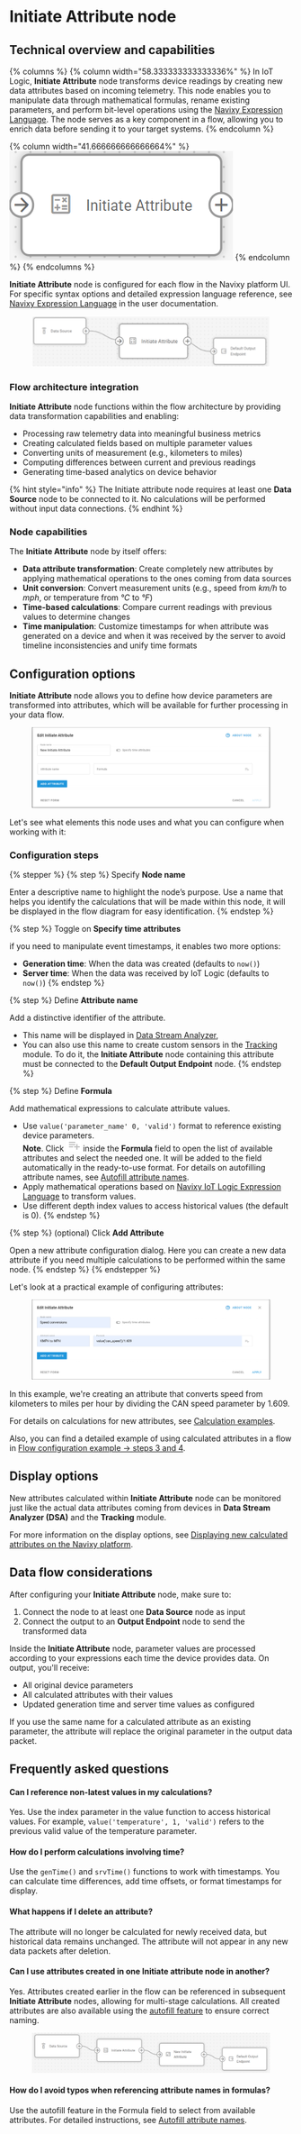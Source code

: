 # Initiate Attribute node

## Technical overview and capabilities

{% columns %}
{% column width="58.333333333333336%" %}
In IoT Logic, **Initiate Attribute** node transforms device readings by creating new data attributes based on incoming telemetry. This node enables you to manipulate data through mathematical formulas, rename existing parameters, and perform bit-level operations using the [Navixy Expression Language](https://app.gitbook.com/s/tx3J5BxnWyPV0nP2xr0z/technologies/navixy-iot-logic-expression-language). The node serves as a key component in a flow, allowing you to enrich data before sending it to your target systems.
{% endcolumn %}

{% column width="41.666666666666664%" %}
![](../attachments/image-20250404-083140.png)
{% endcolumn %}
{% endcolumns %}

**Initiate Attribute** node is configured for each flow in the Navixy platform UI. For specific syntax options and detailed expression language reference, see [Navixy Expression Language](https://app.gitbook.com/s/tx3J5BxnWyPV0nP2xr0z/technologies/navixy-iot-logic-expression-language) in the user documentation.

<figure><img src="../attachments/Initiate-attribute-in-flow.webp" alt="Initiate attribute node in the flow workspace showing the node connected to other nodes in the flow"><figcaption></figcaption></figure>

### Flow architecture integration

**Initiate Attribute** node functions within the flow architecture by providing data transformation capabilities and enabling:

* Processing raw telemetry data into meaningful business metrics
* Creating calculated fields based on multiple parameter values
* Converting units of measurement (e.g., kilometers to miles)
* Computing differences between current and previous readings
* Generating time-based analytics on device behavior

{% hint style="info" %}
The Initiate attribute node requires at least one **Data Source** node to be connected to it. No calculations will be performed without input data connections.
{% endhint %}

### Node capabilities

The **Initiate Attribute** node by itself offers:

* **Data attribute transformation**: Create completely new attributes by applying mathematical operations to the ones coming from data sources
* **Unit conversion**: Convert measurement units (e.g., speed from _km/h_ to _mph_, or temperature from _°C_ to _°F_)
* **Time-based calculations**: Compare current readings with previous values to determine changes
* **Time manipulation**: Customize timestamps for when attribute was generated on a device and when it was received by the server to avoid timeline inconsistencies and unify time formats

## Configuration options

**Initiate Attribute** node allows you to define how device parameters are transformed into attributes, which will be available for further processing in your data flow.

<figure><img src="../attachments/image-20250606-091235.png" alt="Initiate attribute node configuration panel showing the list of attributes and the Add New Attribute button"><figcaption></figcaption></figure>

Let's see what elements this node uses and what you can configure when working with it:

### Configuration steps

{% stepper %}
{% step %}
Specify **Node name**

Enter a descriptive name to highlight the node’s purpose. Use a name that helps you identify the calculations that will be made within this node, it will be displayed in the flow diagram for easy identification.
{% endstep %}

{% step %}
Toggle on **Specify time attributes**

if you need to manipulate event timestamps, it enables two more options:

* **Generation time**: When the data was created (defaults to `now()`)
* **Server time**: When the data was received by IoT Logic (defaults to `now()`)
{% endstep %}

{% step %}
Define **Attribute name**

Add a distinctive identifier of the attribute.&#x20;

* This name will be displayed in [Data Stream Analyzer](../../data-stream-analyzer.md),
* You can also use this name to create custom sensors in the [Tracking](../../../../tracking/) module. To do it, the **Initiate Attribute** node containing this attribute must be connected to the **Default Output Endpoint** node.
{% endstep %}

{% step %}
Define **Formula**

Add mathematical expressions to calculate attribute values.

* Use `value('parameter_name' 0, 'valid')` format to reference existing device parameters.\
  **Note**. Click ![image-20250605-115154.png](../attachments/image-20250605-115154.png) inside the **Formula** field to open the list of available attributes and select the needed one. It will be added to the field automatically in the ready-to-use format. For details on autofilling attribute names, see [Autofill attribute names](managing-attributes.md#autofill-attribute-names).
* Apply mathematical operations based on [Navixy IoT Logic Expression Language](https://app.gitbook.com/s/tx3J5BxnWyPV0nP2xr0z/technologies/navixy-iot-logic-expression-language) to transform values.
* Use different depth index values to access historical values (the default is 0).
{% endstep %}

{% step %}
(optional) Click **Add Attribute**

Open a new attribute configuration dialog. Here you can create a new data attribute if you need multiple calculations to be performed within the same node.
{% endstep %}
{% endstepper %}

Let's look at a practical example of configuring attributes:

<figure><img src="../attachments/image-20250606-090926.png" alt="Iniatiate attribute node configuration window with node name Speed conversions, Attribute name KMPH to MPH and formula"><figcaption></figcaption></figure>

In this example, we're creating an attribute that converts speed from kilometers to miles per hour by dividing the CAN speed parameter by 1.609.

For details on calculations for new attributes, see [Calculation examples](calculation-examples.md).

Also, you can find a detailed example of using calculated attributes in a flow in [Flow configuration example → steps 3 and 4](../flow-configuration-example.md#flow-configuration-steps).

## Display options

New attributes calculated within **Initiate Attribute** node can be monitored just like the actual data attributes coming from devices in **Data Stream Analyzer (DSA)** and the **Tracking** module.

For more information on the display options, see [Displaying new calculated attributes on the Navixy platform](displaying-new-calculated-attributes-on-the-navixy-platform.md).

## Data flow considerations

After configuring your **Initiate Attribute** node, make sure to:

1. Connect the node to at least one **Data Source** node as input
2. Connect the output to an **Output Endpoint** node to send the transformed data

Inside the **Initiate Attribute** node, parameter values are processed according to your expressions each time the device provides data. On output, you'll receive:

* All original device parameters
* All calculated attributes with their values
* Updated generation time and server time values as configured

If you use the same name for a calculated attribute as an existing parameter, the attribute will replace the original parameter in the output data packet.

## Frequently asked questions

#### Can I reference non-latest values in my calculations?

Yes. Use the index parameter in the value function to access historical values. For example, `value('temperature', 1, 'valid')` refers to the previous valid value of the temperature parameter.

#### How do I perform calculations involving time?

Use the `genTime()` and `srvTime()` functions to work with timestamps. You can calculate time differences, add time offsets, or format timestamps for display.

#### What happens if I delete an attribute?

The attribute will no longer be calculated for newly received data, but historical data remains unchanged. The attribute will not appear in any new data packets after deletion.

#### Can I use attributes created in one Initiate attribute node in another?

Yes. Attributes created earlier in the flow can be referenced in subsequent **Initiate Attribute** nodes, allowing for multi-stage calculations. All created attributes are also available using the [autofill feature](managing-attributes.md#autofill-attribute-names) to ensure correct naming.

<figure><img src="../attachments/image-20250404-084039.png" alt="Example of a complete flow with two Initiate attribute nodes consecutively"><figcaption></figcaption></figure>

#### **How do I avoid typos when referencing attribute names in formulas?**

Use the autofill feature in the Formula field to select from available attributes. For detailed instructions, see [Autofill attribute names](managing-attributes.md).
